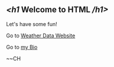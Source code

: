 ## *_<h1_* Welcome to HTML */h1>* ##



<p> Let's have some fun! 

Go to [Weather Data Website](https://cynthiahuallanca.github.io/weatherdata.io/) 

Go to [my Bio](https://cynthiahuallanca.github.io/)

</p>

<p>
~~CH
</p>

